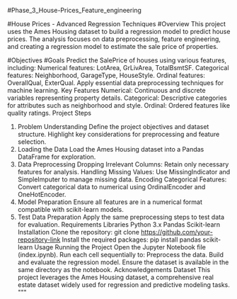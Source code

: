 #Phase_3_House-Prices_Feature_engineering

#House Prices - Advanced Regression Techniques
#Overview
This project uses the Ames Housing dataset to build a regression model to predict house prices. The analysis focuses on data preprocessing, feature engineering, and creating a regression model to estimate the sale price of properties.

#Objectives
#Goals
Predict the SalePrice of houses using various features, including:
Numerical features: LotArea, GrLivArea, TotalBsmtSF.
Categorical features: Neighborhood, GarageType, HouseStyle.
Ordinal features: OverallQual, ExterQual.
Apply essential data preprocessing techniques for machine learning.
Key Features
Numerical: Continuous and discrete variables representing property details.
Categorical: Descriptive categories for attributes such as neighborhood and style.
Ordinal: Ordered features like quality ratings.
Project Steps
1. Problem Understanding
Define the project objectives and dataset structure.
Highlight key considerations for preprocessing and feature selection.
2. Loading the Data
Load the Ames Housing dataset into a Pandas DataFrame for exploration.
3. Data Preprocessing
Dropping Irrelevant Columns: Retain only necessary features for analysis.
Handling Missing Values: Use MissingIndicator and SimpleImputer to manage missing data.
Encoding Categorical Features: Convert categorical data to numerical using OrdinalEncoder and OneHotEncoder.
4. Model Preparation
Ensure all features are in a numerical format compatible with scikit-learn models.
5. Test Data Preparation
Apply the same preprocessing steps to test data for evaluation.
Requirements
Libraries
Python 3.x
Pandas
Scikit-learn
Installation
Clone the repository:
git clone https://github.com/your-repository-link
Install the required packages:
pip install pandas scikit-learn
Usage
Running the Project
Open the Jupyter Notebook file (index.ipynb).
Run each cell sequentially to:
Preprocess the data.
Build and evaluate the regression model.
Ensure the dataset is available in the same directory as the notebook.
Acknowledgements
Dataset
This project leverages the Ames Housing dataset, a comprehensive real estate dataset widely used for regression and predictive modeling tasks. """
